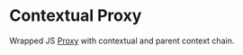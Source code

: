# Contextual Proxy

Wrapped JS [Proxy](https://developer.mozilla.org/en-US/docs/Web/JavaScript/Reference/Global_Objects/Proxy) with contextual and parent context chain.


